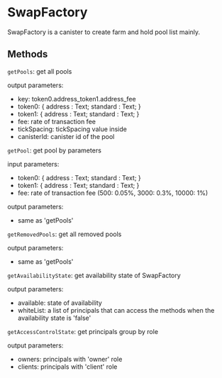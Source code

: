 # SwapFactory

SwapFactory is a canister to create farm and hold pool list mainly.

## Methods

`getPools`: get all pools

output parameters:
- key: token0.address_token1.address_fee
- token0: { address : Text; standard : Text; }
- token1: { address : Text; standard : Text; }
- fee: rate of transaction fee
- tickSpacing: tickSpacing value inside
- canisterId: canister id of the pool

`getPool`: get pool by parameters

input parameters:
- token0: { address : Text; standard : Text; }
- token1: { address : Text; standard : Text; }
- fee: rate of transaction fee (500: 0.05%, 3000: 0.3%, 10000: 1%)

output parameters: 
- same as 'getPools'

`getRemovedPools`: get all removed pools

output parameters:
- same as 'getPools'

`getAvailabilityState`: get availability state of SwapFactory

output parameters:
- available: state of availability
- whiteList: a list of principals that can access the methods when the availability state is 'false'

`getAccessControlState`: get principals group by role

output parameters:
- owners: principals with 'owner' role
- clients: principals with 'client' role